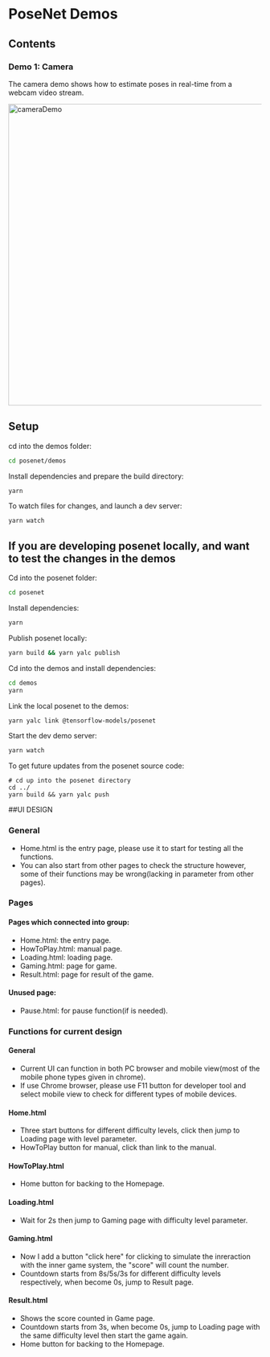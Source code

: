 # PoseNet Demos

## Contents

### Demo 1: Camera

The camera demo shows how to estimate poses in real-time from a webcam video stream.

<img src="https://raw.githubusercontent.com/tensorflow/tfjs-models/master/posenet/demos/camera.gif" alt="cameraDemo" style="width: 600px;"/>

## Setup

cd into the demos folder:

```sh
cd posenet/demos
```

Install dependencies and prepare the build directory:

```sh
yarn
```

To watch files for changes, and launch a dev server:

```sh
yarn watch
```

## If you are developing posenet locally, and want to test the changes in the demos

Cd into the posenet folder:
```sh
cd posenet
```

Install dependencies:
```sh
yarn
```

Publish posenet locally:
```sh
yarn build && yarn yalc publish
```

Cd into the demos and install dependencies:

```sh
cd demos
yarn
```

Link the local posenet to the demos:
```sh
yarn yalc link @tensorflow-models/posenet
```

Start the dev demo server:
```sh
yarn watch
```

To get future updates from the posenet source code:
```
# cd up into the posenet directory
cd ../
yarn build && yarn yalc push
```

##UI DESIGN

### General
- Home.html is the entry page, please use it to start for testing all the functions.
- You can also start from other pages to check the structure however, some of their functions may be wrong(lacking in parameter from other pages).

### Pages
#### Pages which connected into group:
- Home.html: the entry page.
- HowToPlay.html: manual page.
- Loading.html: loading page.
- Gaming.html: page for game.
- Result.html: page for result of the game.

#### Unused page:
- Pause.html: for pause function(if is needed).

### Functions for current design
#### General
- Current UI can function in both PC browser and mobile view(most of the mobile phone types given in chrome).
- If use Chrome browser, please use F11 button for developer tool and select mobile view to check for different types of mobile devices.
#### Home.html
- Three start buttons for different difficulty levels, click then jump to Loading page with level parameter.
- HowToPlay button for manual, click than link to the manual.

#### HowToPlay.html
- Home button for backing to the Homepage.

#### Loading.html
- Wait for 2s then jump to Gaming page with difficulty level parameter.

#### Gaming.html
- Now I add a button "click here" for clicking to simulate the inreraction with the inner game system, the "score" will count the number.
- Countdown starts from 8s/5s/3s for different difficulty levels respectively, when become 0s, jump to Result page.

#### Result.html
- Shows the score counted in Game page.
- Countdown starts from 3s, when become 0s, jump to Loading page with the same difficulty level then start the game again.
- Home button for backing to the Homepage.
